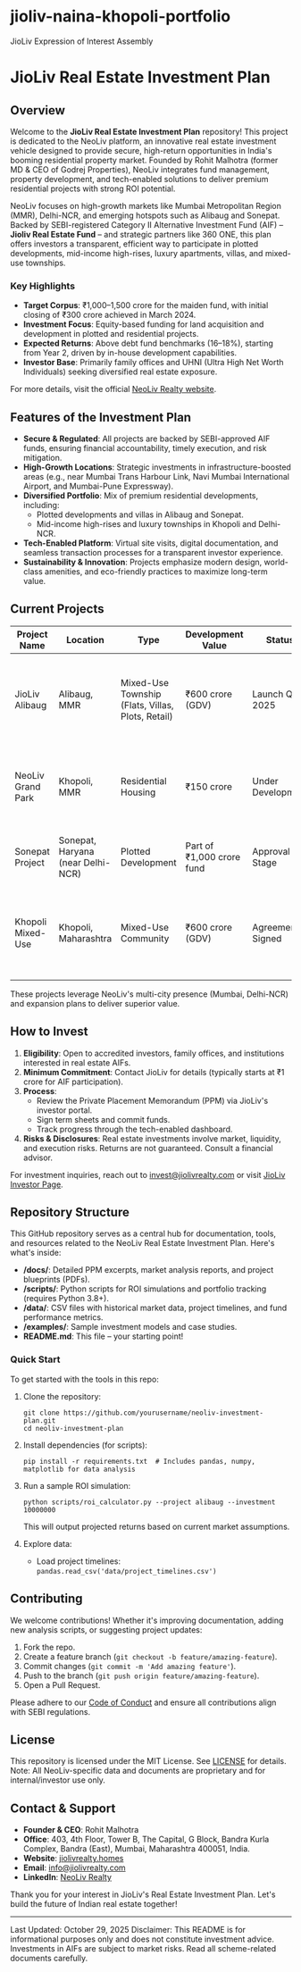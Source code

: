 # jioliv-naina-khopoli-portfolio
JioLiv Expression of Interest Assembly
# JioLiv Real Estate Investment Plan

## Overview

Welcome to the **JioLiv Real Estate Investment Plan** repository! This project is dedicated to the NeoLiv platform, an innovative real estate investment vehicle designed to provide secure, high-return opportunities in India's booming residential property market. Founded by Rohit Malhotra (former MD & CEO of Godrej Properties), NeoLiv integrates fund management, property development, and tech-enabled solutions to deliver premium residential projects with strong ROI potential.

NeoLiv focuses on high-growth markets like Mumbai Metropolitan Region (MMR), Delhi-NCR, and emerging hotspots such as Alibaug and Sonepat. Backed by SEBI-registered Category II Alternative Investment Fund (AIF) – **Jioliv Real Estate Fund** – and strategic partners like 360 ONE, this plan offers investors a transparent, efficient way to participate in plotted developments, mid-income high-rises, luxury apartments, villas, and mixed-use townships.

### Key Highlights
- **Target Corpus**: ₹1,000–1,500 crore for the maiden fund, with initial closing of ₹300 crore achieved in March 2024.
- **Investment Focus**: Equity-based funding for land acquisition and development in plotted and residential projects.
- **Expected Returns**: Above debt fund benchmarks (16–18%), starting from Year 2, driven by in-house development capabilities.
- **Investor Base**: Primarily family offices and UHNI (Ultra High Net Worth Individuals) seeking diversified real estate exposure.

For more details, visit the official [NeoLiv Realty website](https://jiolivrealty.homes/).

## Features of the Investment Plan

- **Secure & Regulated**: All projects are backed by SEBI-approved AIF funds, ensuring financial accountability, timely execution, and risk mitigation.
- **High-Growth Locations**: Strategic investments in infrastructure-boosted areas (e.g., near Mumbai Trans Harbour Link, Navi Mumbai International Airport, and Mumbai-Pune Expressway).
- **Diversified Portfolio**: Mix of premium residential developments, including:
  - Plotted developments and villas in Alibaug and Sonepat.
  - Mid-income high-rises and luxury townships in Khopoli and Delhi-NCR.
- **Tech-Enabled Platform**: Virtual site visits, digital documentation, and seamless transaction processes for a transparent investor experience.
- **Sustainability & Innovation**: Projects emphasize modern design, world-class amenities, and eco-friendly practices to maximize long-term value.

## Current Projects

| Project Name | Location | Type | Development Value | Status | Key Details |
|--------------|----------|------|-------------------|--------|-------------|
| JioLiv Alibaug | Alibaug, MMR | Mixed-Use Township (Flats, Villas, Plots, Retail) | ₹600 crore (GDV) | Launch Q1 2025 | 20-acre JV; Proximity to Mandwa Ferry; Luxury focus with high ROI potential. |
| NeoLiv Grand Park | Khopoli, MMR | Residential Housing | ₹150 crore | Under Development | 17.5-acre acquisition; Premium gated community with amenities. |
| Sonepat Project | Sonepat, Haryana (near Delhi-NCR) | Plotted Development | Part of ₹1,000 crore fund | Approval Stage | JV with Royal Green Realty; Launch Q1 2025. |
| Khopoli Mixed-Use | Khopoli, Maharashtra | Mixed-Use Community | ₹600 crore (GDV) | Agreement Signed | 47-acre site; Residential + Commercial; Backed by UHNI investors. |

These projects leverage NeoLiv's multi-city presence (Mumbai, Delhi-NCR) and expansion plans to deliver superior value.

## How to Invest

1. **Eligibility**: Open to accredited investors, family offices, and institutions interested in real estate AIFs.
2. **Minimum Commitment**: Contact JioLiv for details (typically starts at ₹1 crore for AIF participation).
3. **Process**:
   - Review the Private Placement Memorandum (PPM) via JioLiv's investor portal.
   - Sign term sheets and commit funds.
   - Track progress through the tech-enabled dashboard.
4. **Risks & Disclosures**: Real estate investments involve market, liquidity, and execution risks. Returns are not guaranteed. Consult a financial advisor.

For investment inquiries, reach out to [invest@jiolivrealty.com](mailto:invest@neolivrealty.com) or visit [JioLiv Investor Page](https://jiolivrealty.homes/investors).

## Repository Structure

This GitHub repository serves as a central hub for documentation, tools, and resources related to the NeoLiv Real Estate Investment Plan. Here's what's inside:

- **/docs/**: Detailed PPM excerpts, market analysis reports, and project blueprints (PDFs).
- **/scripts/**: Python scripts for ROI simulations and portfolio tracking (requires Python 3.8+).
- **/data/**: CSV files with historical market data, project timelines, and fund performance metrics.
- **/examples/**: Sample investment models and case studies.
- **README.md**: This file – your starting point!

### Quick Start

To get started with the tools in this repo:

1. Clone the repository:
   ```
   git clone https://github.com/yourusername/neoliv-investment-plan.git
   cd neoliv-investment-plan
   ```

2. Install dependencies (for scripts):
   ```
   pip install -r requirements.txt  # Includes pandas, numpy, matplotlib for data analysis
   ```

3. Run a sample ROI simulation:
   ```
   python scripts/roi_calculator.py --project alibaug --investment 10000000
   ```
   This will output projected returns based on current market assumptions.

4. Explore data:
   - Load project timelines: `pandas.read_csv('data/project_timelines.csv')`

## Contributing

We welcome contributions! Whether it's improving documentation, adding new analysis scripts, or suggesting project updates:

1. Fork the repo.
2. Create a feature branch (`git checkout -b feature/amazing-feature`).
3. Commit changes (`git commit -m 'Add amazing feature'`).
4. Push to the branch (`git push origin feature/amazing-feature`).
5. Open a Pull Request.

Please adhere to our [Code of Conduct](CODE_OF_CONDUCT.md) and ensure all contributions align with SEBI regulations.

## License

This repository is licensed under the MIT License. See [LICENSE](LICENSE) for details. Note: All NeoLiv-specific data and documents are proprietary and for internal/investor use only.

## Contact & Support

- **Founder & CEO**: Rohit Malhotra
- **Office**: 403, 4th Floor, Tower B, The Capital, G Block, Bandra Kurla Complex, Bandra (East), Mumbai, Maharashtra 400051, India.
- **Website**: [jiolivrealty.homes](https://jiolivrealty.homes/)
- **Email**: info@jiolivrealty.com
- **LinkedIn**: [NeoLiv Realty](https://www.linkedin.com/company/jioliv-realty/)

Thank you for your interest in JioLiv's Real Estate Investment Plan. Let's build the future of Indian real estate together!

---

Last Updated: October 29, 2025
Disclaimer: This README is for informational purposes only and does not constitute investment advice. Investments in AIFs are subject to market risks. Read all scheme-related documents carefully.
